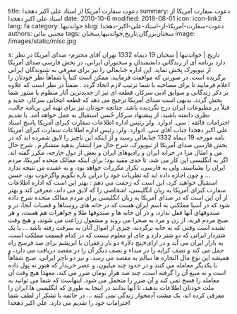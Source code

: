 title: دعوت سفارت آمريکا از استاد علی اکبر دهخدا
summary: دعوت سفارت آمريکا از استاد علی اکبر دهخدا
date: 2010-10-6
modified: 2018-08-01
icon:  icon-link2
lang: fa
category: خواندنیها
slug: دعوت-سفارت-آمريکا-از-استاد-علی-اکبر-دهخدا
authors: مجتبی بنائی
tags: سخنان‌بزرگان,تاریخ,خواندنیها,سخنان
image: /images/static/misc.jpg

s: تاریخ | خواندنیها | سخنان    19 دیماه 1332 تهران    آقای محترم- صدای آمريکا در نظر دارد برنامه ای از زندگانی دانشمندان و سخنوران ايرانی، در بخش فارسی صدای آمريکا از نيويورک پخش نمايد. اين اداره جنابعالی را نيز برای معرفی به شنوندگان ايرانی برگزيده است. در صورتی که موافقت فرماييد، ممکن است کتباً يا شفاهاً نظر خودتان را اعلام فرماييد تا برای مصاحبه با شما ترتيب لازم اتخاذ گردد .    ضمناً در نظر است که علاوه بر ذکر زندگانی و سوابق ادبی سرکار، قطعه ای نيز از جديدترين آثار منظوم يا منثور شما پخش گردد.    بديهی است صدای آمريکا ترجيح می دهد که قطعه انتخابی سرکار، جديد و قبلاً در مطبوعات ايران درج نگرديده باشد. چنانچه خودتان نيز برای تهيه اين برنامه جالب، نظری داشته باشيد، از پيشنهاد سرکار حُسن استقبال به عمل خواهد آمد.    با تقديم احترامات فائقه :  سی. ادوارد. ولز  رئيس اداره اطلاعات سفارت کبرای آمريکا      پاسخ استاد علی اکبر دهخدا    جناب آقای سی. ادوارد. ولز،  رئيس اداره اطلاعات سفارت کبرای آمريکا    نامه مورخه 19 ديماه 1332 جنابعالی رسيد و از اينکه اين ناچيز را لايق شمرده ايد که در بخش فارسی صدای آمريکا از نيويورک، شرح حال مرا انتشار بدهيد متشکرم .    شرح حال من و امثال مرا در جرايد ايران و راديوهای ايران و بعض از دول خارجه، مکرر گفته اند. اگر به انگليسی اين کار می شد، تا حدی مفيد بود؛ برای اينکه ممالک متحده آمريکا، مردم ايران را بشناسند. ولی به فارسی، تکرار مکررات خواهد بود، و به عقيده من نتيجه ندارد ...  و چون اجازه داده ايد که نظريات خود را دراين باره بگويم واگرخوب بود، حسن استقبال خواهيد کرد، اين است که زحمت می دهم :    بهتر اين است که اداره اطلاعات سفارت کبرای آمريکا به زبان انگليسی، اشخاصی را که لايق می داند، معرفی کند و بهتر از آن اين است که در صدای آمريکا به زبان انگليسی برای مردم ممالک متحده شرح داده شود که در آسيا مملکتی به اسم ايران هست که در خانه های روستاها و قصبات آنجا، در و صندوقهای آنها قفل ندارد، و در آن خانه ها و صندوقها طلا و جواهرات هم هست، و هر صبح مردم قريه، از زن و مرد به صحرا می روند و مشغول زراعت می شوند، و هيچ وقت نشده است وقتی که به خانه برگردند، چيزی از اموال آنان به سرقت رفته باشد ...  يا يک شتردار ايرانی که دو شتر دارد و جای او معلوم نيست که در کدام قسمت مملکت است، به بازار ايران می آيد و در ازای«پنج دلار» دو بار زعفران يا ابريشم برای صد فرسخ راه حمل می کند و نصف کرايه را در مبداء و نصف ديگر آن را در مقصد دريافت می دارد، و هميشه اين نوع مال التجاره ها سالم به مقصد می رسد.    و نيز دو تاجر ايرانی، صبح شفاهاً با يکديگر معامله می کنند و در حدود چند ميليون، و عصر خريدار که هنوز نه پول داده است و نه مبيع آن را گرفته است، چند صد هزار تومان ضرر می کند، معهذا هيچ وقت آن معامله را فسخ نمی کند و آن ضرر را متحمل می شود.    اينهاست که شما می توانید به ملت خودتان اطلاعات بدهيد، تا آنها بدانند در اينجا به طوری که انگليسی ها ايران را معرفی کرده اند، يک مشت آدمخوار زندگی نمی کنند ...  در خاتمه با تشکر از لطف شما احترامات خود را تقديم می دارد.  علي اكبر دهخدا